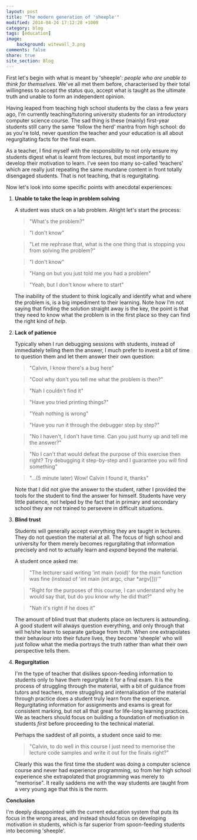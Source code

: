 ```yaml
---
layout: post
title: "The modern generation of 'sheeple'"
modified: 2014-04-24 17:12:28 +1000
category: blog
tags: [education]
image:
    background: witewall_3.png
comments: false
share: true
site_section: Blog
---
```


First let's begin with what is meant by 'sheeple': *people who are unable to think for themselves*.
We've all met them before, characterised by their total willingness to accept the status quo, accept what is taught as the ultimate truth and unable to form an independent opinion.

Having leaped from teaching high school students by the class a few years ago, I'm currently teaching/tutoring university students for an introductory computer science course.
The sad thing is these (mainly) first-year students still carry the same 'follow the herd' mantra from high school: do as you're told, never question the teacher and your education is all about regurgitating facts for the final exam.

As a teacher, I find myself with the responsibility to not only ensure my students digest what is learnt from lectures, but most importantly to develop their motivation to learn. I've seen too many so-called 'teachers' which are really just repeating the same mundane content in front totally disengaged students. That is not teaching, that is regurgitating.

Now let's look into some specific points with anecdotal experiences: 

1. **Unable to take the leap in problem solving**

    A student was stuck on a lab problem. Alright let's start the process:

    > "What's the problem?"

    > "I don't know"

    > "Let me rephrase that, what is the one thing that is stopping you from solving the problem?"

    > "I don't know"

    > "Hang on but you just told me you had a problem"

    > "Yeah, but I don't know where to start"

    The inability of the student to think logically and identify what and where the problem is, is a big impediment to their learning. Note how I'm not saying that finding the solution straight away is the key, the point is that they need to know what the problem is in the first place so they can find the right kind of *help*.

2. **Lack of patience**

    Typically when I run debugging sessions with students, instead of immediately telling them the answer, I much prefer to invest a bit of time to question them and let them answer their own question:

    > "Calvin, I know there's a bug here"

    > "Cool why don't you tell me what the problem is then?"

    > "Nah I couldn't find it"

    > "Have you tried printing things?"

    > "Yeah nothing is wrong"

    > "Have you run it through the debugger step by step?"

    > "No I haven't, I don't have time. Can you just hurry up and tell me the answer?"

    > "No I can't that would defeat the purpose of this exercise then right? Try debugging it step-by-step and I guarantee you will find something"

    > "...(5 minute later) Wow! Calvin I found it, thanks"

    Note that I did not give the answer to the student, rather I provided the tools for the student to find the answer for himself.
    Students have very little patience, not helped by the fact that in primary and secondary school they are not trained to persevere in difficult situations.

3. **Blind trust**

    Students will generally accept everything they are taught in lectures. They do not question the material at all. The focus of high school and university for them merely becomes regurgitating that information precisely and not to actually learn and *expand* beyond the material.

    A student once asked me:

    > "The lecturer said writing 'int main (void)' for the main function was fine (instead of 'int main (int argc, char *argv[]))'"

    > "Right for the purposes of this course, I can understand why he would say that, but do you know *why* he did that?"

    > "Nah it's right if he does it"

    The amount of blind trust that students place on lecturers is astounding.
    A good student will always question everything, and only through that will he/she learn to separate garbage from truth.
    When one extrapolates their behaviour into their future lives, they become 'sheeple' who will just follow what the media portrays the truth rather than what their own perspective tells them.

4. **Regurgitation**

    I'm the type of teacher that dislikes spoon-feeding information to students only to have them regurgitate it for a final exam. It is the process of struggling through the material, with a bit of guidance from tutors and teachers, more struggling and internalisation of the material through practice does a student truly learn from the experience. Regurgitating information for assignments and exams is great for consistent marking, but not all that great for life-long learning practices. We as teachers should focus on building a foundation of motivation in students *first* before proceeding to the technical material.

    Perhaps the saddest of all points, a student once said to me:

    > "Calvin, to do well in this course I just need to memorise the lecture code samples and write it out for the finals right?"

    Clearly this was the first time the student was doing a computer science course and never had experience programming, so from her high school experience she extrapolated that programming was merely to "memorise".
    It really saddens me with the way students are taught from a very young age that this is the norm.

**Conclusion**

I'm deeply disappointed with the current education system that puts its focus in the wrong areas, and instead should focus on developing motivation in students, which is far superior from spoon-feeding students into becoming 'sheeple'.
